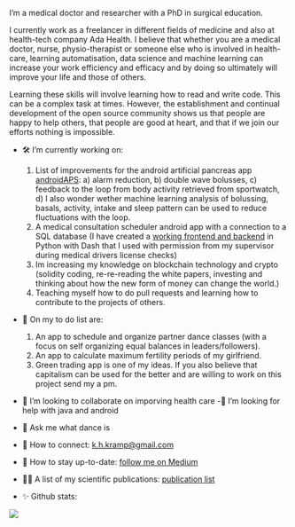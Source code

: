 I’m a medical doctor and researcher with a PhD in surgical education. 

I currently work as a freelancer in different fields of medicine and also at health-tech company Ada Health. I believe that whether you are a medical doctor, nurse, physio-therapist or someone else who is involved in health-care, learning automatisation, data science and machine learning can increase your work efficiency and efficacy and by doing so ultimately will improve your life and those of others. 

Learning these skills will involve learning how to read and write code. This can be a complex task at times. However, the establishment and continual development of the open source community shows us that people are happy to help others, that people are good at heart, and that if we join our efforts nothing is impossible. 

- 🛠️ I’m currently working on:
  1) List of improvements for the android artificial pancreas app [androidAPS](https://github.com/nightscout/AndroidAPS): a) alarm reduction, b) double wave bolusses, c) feedback to the loop from body activity retrieved from sportwatch, d) I also wonder wether machine learning analysis of bolussing, basals, activity, intake and sleep pattern can be used to reduce fluctuations with the loop.  
  2) A medical consultation scheduler android app with a connection to a SQL database (I have created a [working frontend and backend](https://github.com/KelvinKramp/ConsultationSchedulingApp) in Python with Dash that I used with permission from my supervisor during medical drivers license checks) 
  3) Im increasing my knowledge on blockchain technology and crypto (solidity coding, re-re-reading the white papers, investing and thinking about how the new form of money can change the world.)   
  4) Teaching myself how to do pull requests and learning how to contribute to the projects of others. 

- 📕 On my to do list are: 
  1) An app to schedule and organize partner dance classes (with a focus on self organizing equal balances in leaders/followers).
  2) An app to calculate maximum fertility periods of my girlfriend.
  3) Green trading app is one of my ideas. If you also believe that capitalism can be used for the better and are willing to work on this project send my a pm. 

- :hospital: I’m looking to collaborate on imporving health care
-:mag_right: I’m looking for help with java and android
- 💬 Ask me what dance is
- 🔗 How to connect: k.h.kramp@gmail.com
- :newspaper: How to stay up-to-date: [follow me on Medium](https://k-h-kramp.medium.com/)
- 👨‍💻 A list of my scientific publications: [publication list](https://github.com/KelvinKramp/Publications) 
- ✨ Github stats: 
<img src="https://github-readme-stats.vercel.app/api?username=KelvinKramp&&show_icons=true&title_color=ffffff&icon_color=bb2acf&text_color=daf7dc&bg_color=151515">

